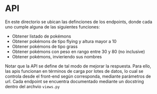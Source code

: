 # API

En este directorio se ubican las definciones de los endpoints, donde cada uno cumple alguna de las siguientes funciones:

- Obtener listado de pokémons
- Obtener pokémons de tipo flying y altura mayor a 10
- Obtener pokémons de tipo grass
- Obtener pokémons con peso en rango entre 30 y 80 (no inclusive)
- Obtener pokémons, invieriendo sus nombres

Notar que la API se define de tal modo de mejorar la respuesta. Para ello, las apis funcionan en términos de carga por lotes de datos, lo cual se controla desde el front-end según corresponda, mediante parámetros de url. Cada endpoint se encuentra documentado mediante un docstring dentro del archvio `views.py`

